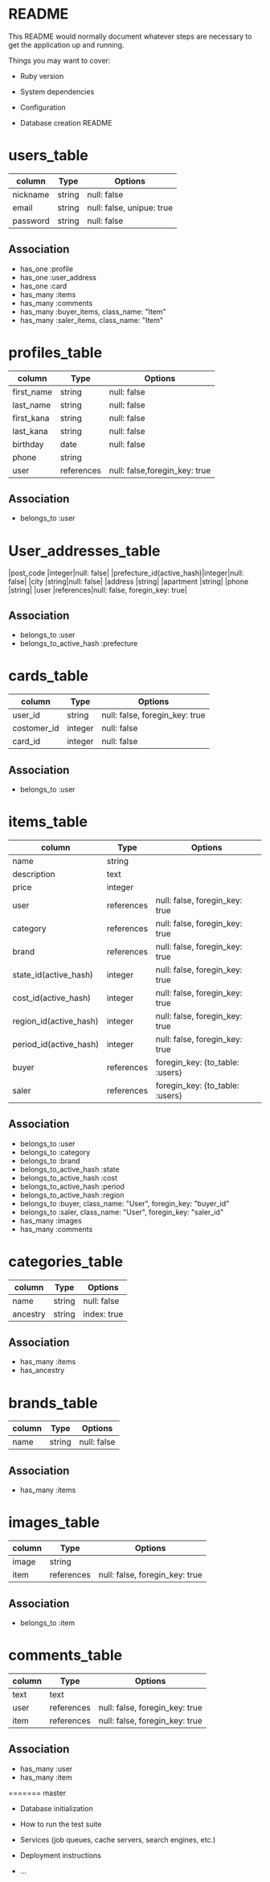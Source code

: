 # README

This README would normally document whatever steps are necessary to get the
application up and running.

Things you may want to cover:

* Ruby version

* System dependencies

* Configuration

* Database creation
 README
# users_table
|column|Type|Options|
|------|----|-------|
|nickname|string|null: false|
|email   |string|null: false, unipue: true|
|password|string|null: false|
## Association
- has_one :profile
- has_one :user_address
- has_one :card
- has_many :items
- has_many :comments
- has_many :buyer_items, class_name: "Item"
- has_many :saler_items, class_name: "Item"

# profiles_table
|column|Type|Options|
|------|----|-------|
|first_name|string|null: false|
|last_name |string|null: false|
|first_kana|string|null: false|
|last_kana |string|null: false|
|birthday  |date  |null: false|
|phone     |string|
|user      |references|null: false,foregin_key: true|
## Association
- belongs_to :user

# User_addresses_table
|post_code |integer|null: false|
|prefecture_id(active_hash)|integer|null: false|
|city      |string|null: false|
|address   |string|
|apartment |string|
|phone     |string|
|user      |references|null: false, foregin_key: true|
## Association
- belongs_to :user
- belongs_to_active_hash :prefecture

# cards_table
|column|Type|Options|
|------|----|-------|
|user_id    |string|null: false, foregin_key: true|
|costomer_id|integer|null: false|
|card_id    |integer|null: false|
## Association
- belongs_to :user

# items_table
|column|Type|Options|
|------|----|-------|
|name       |string|
|description|text|
|price      |integer|
|user       |references|null: false, foregin_key: true|
|category   |references|null: false, foregin_key: true|
|brand      |references|null: false, foregin_key: true|
|state_id(active_hash) |integer|null: false, foregin_key: true|
|cost_id(active_hash)  |integer|null: false, foregin_key: true|
|region_id(active_hash)|integer|null: false, foregin_key: true|
|period_id(active_hash)|integer|null: false, foregin_key: true|
|buyer      |references|foregin_key: {to_table: :users}|
|saler      |references|foregin_key: {to_table: :users}|
## Association
- belongs_to :user
- belongs_to :category
- belongs_to :brand
- belongs_to_active_hash :state
- belongs_to_active_hash :cost
- belongs_to_active_hash :period
- belongs_to_active_hash :region
- belongs_to :buyer, class_name: "User", foregin_key: "buyer_id"
- belongs_to :saler, class_name: "User", foregin_key: "saler_id"
- has_many :images
- has_many :comments

# categories_table
|column|Type|Options|
|------|----|-------|
|name  |string|null: false|
|ancestry|string|index: true|
## Association
- has_many :items
- has_ancestry

# brands_table
|column|Type|Options|
|------|----|-------|
|name|string|null: false|
## Association
- has_many :items

# images_table
|column|Type|Options|
|------|----|-------|
|image|string|
|item |references|null: false, foregin_key: true|
## Association
- belongs_to :item

# comments_table
|column|Type|Options|
|------|----|-------|
|text|text|
|user|references|null: false, foregin_key: true|
|item|references|null: false, foregin_key: true|
## Association
- has_many :user
- has_many :item

=======
master

* Database initialization

* How to run the test suite

* Services (job queues, cache servers, search engines, etc.)

* Deployment instructions

* ...
